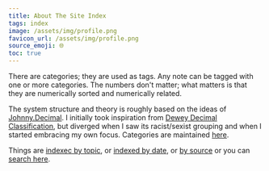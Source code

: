 ```yaml
---
title: About The Site Index
tags: index
image: /assets/img/profile.png
favicon_url: /assets/img/profile.png
source_emoji: 🌐
toc: true
---
```


There are categories; they are used as tags.
Any note can be tagged with one or more categories.
The numbers don't matter; what matters is that they are numerically sorted and numerically related.

The system structure and theory is roughly based on the ideas of <a href="https://johnnydecimal.com" target="_blank">Johnny.Decimal</a>.
I initially took inspiration from <a href="https://en.wikipedia.org/wiki/Dewey_Decimal_Classification" target="_blank">Dewey Decimal Classification</a>, but diverged when I saw its racist/sexist grouping and when I started embracing my own focus.
  Categories are maintained <a href="https://github.com/joshbeckman/notes/blob/master/_data/decimals.yml">here</a>.

Things are [indexec by topic](/tags), or <a href="/dates">indexed by date</a>, or <a href="/sources">by source</a> or you can <a href="/search">search here</a>.
